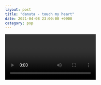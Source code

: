 ```yaml
---
layout: post
title: "danuta - touch my heart"
date: 2021-04-08 23:00:00 +0900
category: pop
---
```


<div class="video-container">
    <video id="player" class="video-js vjs-default-skin vjs-big-play-centered" data-json="/public/json/pop/danuta - touch my heart.json"></video>
</div>

```
```